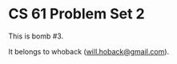 CS 61 Problem Set 2
===================

This is bomb #3.

It belongs to whoback (will.hoback@gmail.com).
